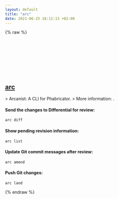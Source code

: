 ```yaml
---
layout: default
title: "arc"
date: 2021-06-25 18:12:13 +02:00
---
```

{% raw %}
<h2 id="arc">
  <a href="/en/common/arc.html">arc</a> <a href="#arc"><svg class="icon">
    <use href="/assets/images/unicode_sprite.svg#link" />
  </svg></a>
</h2>
> Arcanist: A CLI for Phabricator.
> More information: <https://secure.phabricator.com/book/phabricator/article/arcanist/>.

#### Send the changes to Differential for review:
```shell
arc diff
```
#### Show pending revision information:
```shell
arc list
```
#### Update Git commit messages after review:
```shell
arc amend
```
#### Push Git changes:
```shell
arc land
```
{% endraw %}